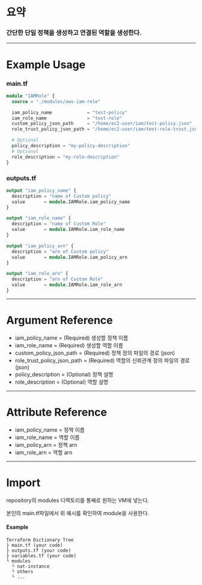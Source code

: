 # 요약

### 간단한 단일 정책을 생성하고 연결된 역할을 생성한다.

- - -

# Example Usage

### main.tf
``` terraform
module "IAMRole" {
  source = "./modules/aws-iam-role"

  iam_policy_name             = "test-policy"
  iam_role_name               = "test-role"
  custom_policy_json_path     = "/home/ec2-user/iam/test-policy.json"
  role_trust_policy_json_path = "/home/ec2-user/iam/test-role-trust.json"

  # Optional
  policy_description = "my-policy-description"
  # Optional
  role_description = "my-role-description"
}

```

### outputs.tf
``` terraform 
output "iam_policy_name" {
  description = "name of Custom policy"
  value       = module.IAMRole.iam_policy_name
}

output "iam_role_name" {
  description = "name of Custom Role"
  value       = module.IAMRole.iam_role_name
}

output "iam_policy_arn" {
  description = "arn of Custom policy"
  value       = module.IAMRole.iam_policy_arn
}

output "iam_role_arn" {
  description = "arn of Custom Role"
  value       = module.IAMRole.iam_role_arn
}

```

- - -

# Argument Reference

- iam_policy_name               = (Required) 생성할 정책 이름
- iam_role_name                 = (Required) 생성할 역할 이름
- custom_policy_json_path       = (Required) 정책 정의 파일의 경로 (json)
- role_trust_policy_json_path   = (Required) 역할의 신뢰관계 정의 파일의 경로 (json)
- policy_description            = (Optional) 정책 설명
- role_description              = (Optional) 역할 설명

- - -

# Attribute Reference

- iam_policy_name   = 정책 이름
- iam_role_name     = 역할 이름
- iam_policy_arn    = 정책 arn
- iam_role_arn      = 역할 arn

- - -

# Import

repository의 modules 디렉토리를 통째로 원하는 VM에 넣는다. 

본인의 main.tf파일에서 위 예시를 확인하여 module을 사용한다.

#### Example
```
Terraform Dictionary Tree
├ main.tf (your code)
├ outputs.tf (your code)
├ variables.tf (your code)
└ modules 
  └ nat-instance
  └ others
  └ ...
```